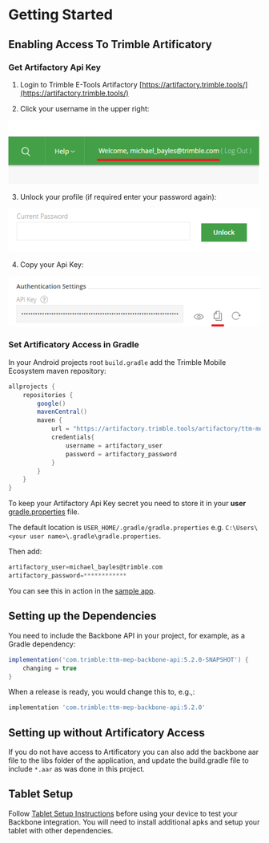 # Getting Started

## Enabling Access To Trimble Artificatory

### Get Artifactory Api Key


1. Login to Trimble E-Tools Artifactory [https://artifactory.trimble.tools/](https://artifactory.trimble.tools/)  

2. Click your username in the upper right:

![alt text](./img/profile.png "Artifactory profile link")

3. Unlock your profile (if required enter your password again):

![alt text](./img/unlock.png "Artifactory unlock button")

4. Copy your Api Key:

![alt text](./img/api-key.png "Artifactory api key")


### Set Artificatory Access in Gradle

In your Android projects root `build.gradle` add the Trimble Mobile Ecosystem maven repository:
```groovy
allprojects {
    repositories {
        google()
        mavenCentral()
        maven {
            url = "https://artifactory.trimble.tools/artifactory/ttm-mobile-ecosystem-maven"
            credentials{
                username = artifactory_user
                password = artifactory_password
            }
        }
    }
}
```

To keep your Artifactory Api Key secret you need to store it in your **user** [gradle.properties](https://docs.gradle.org/current/userguide/build_environment.html#sec:gradle_configuration_properties) file.

The default location is `USER_HOME/.gradle/gradle.properties` e.g. `C:\Users\<your user name>\.gradle\gradle.properties`.

Then add:
```groovy
artifactory_user=michael_bayles@trimble.com
artifactory_password=************
```

You can see this in action in the [sample app](https://bitbucket.trimble.tools/projects/MAINE/repos/ttm-mep-sample-app/browse/sample-app).

## Setting up the Dependencies

You need to include the Backbone API in your project, for example, as a Gradle dependency:
```groovy
implementation('com.trimble:ttm-mep-backbone-api:5.2.0-SNAPSHOT') {
    changing = true
}
```
When a release is ready, you would change this to, e.g.,:
```groovy
implementation 'com.trimble:ttm-mep-backbone-api:5.2.0' 
```

## Setting up without Artificatory Access

If you do not have access to Artificatory you can also add the backbone aar file to the libs folder of the application, 
and update the build.gradle file to include `*.aar` as was done in this project. 

## Tablet Setup

Follow [Tablet Setup Instructions](https://confluence.trimble.tools/pages/viewpage.action?spaceKey=MAINE&title=Android+Developers%3A+Get+Started+with+Instinct+Platform+Core+Apps+and+Libraries) before using your device to test your Backbone integration. You will need to install additional apks and setup your tablet with other dependencies.

